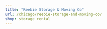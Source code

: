 ```yaml
---
title: "Reebie Storage & Moving Co"
url: /chicago/reebie-storage-and-moving-co/
shop: storage rental
---
```


